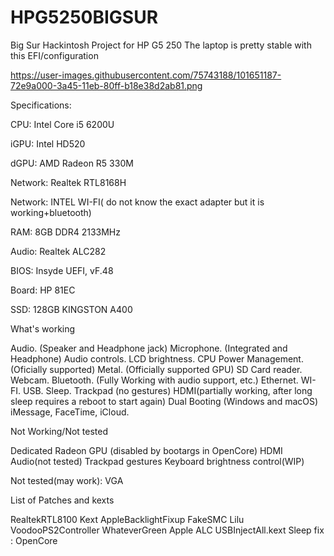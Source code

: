 # HPG5250BIGSUR
Big Sur Hackintosh Project for HP G5 250
The laptop is pretty stable with this EFI/configuration

https://user-images.githubusercontent.com/75743188/101651187-72e9a000-3a45-11eb-80ff-b18e38d2ab81.png

Specifications: 

CPU: Intel Core i5 6200U

iGPU: Intel HD520

dGPU: AMD Radeon R5 330M

Network: Realtek RTL8168H

Network: INTEL WI-FI( do not know the exact adapter but it is working+bluetooth)

RAM: 8GB DDR4 2133MHz

Audio: Realtek ALC282

BIOS: Insyde UEFI, vF.48

Board: HP 81EC

SSD: 128GB KINGSTON A400

What's working

Audio. (Speaker and Headphone jack)
Microphone. (Integrated and Headphone)
Audio controls.
LCD brightness.
CPU Power Management. (Oficially supported)
Metal. (Officially supported GPU)
SD Card reader.
Webcam.
Bluetooth. (Fully Working with audio support, etc.)
Ethernet.
WI-FI.
USB.
Sleep.
Trackpad (no gestures)
HDMI(partially working, after long sleep requires a reboot to start again)
Dual Booting (Windows and macOS)
iMessage, FaceTime, iCloud.

Not Working/Not tested

Dedicated Radeon GPU (disabled by bootargs in OpenCore)
HDMI Audio(not tested)
Trackpad gestures
Keyboard brightness control(WIP)

Not tested(may work):
VGA

List of Patches and kexts


RealtekRTL8100 Kext
AppleBacklightFixup
FakeSMC
Lilu
VoodooPS2Controller
WhateverGreen
Apple ALC
USBInjectAll.kext
Sleep fix : OpenCore
